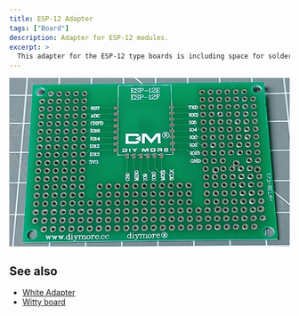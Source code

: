 ```yaml
---
title: ESP-12 Adapter
tags: ["Board"]
description: Adapter for ESP-12 modules.
excerpt: >
  This adapter for the ESP-12 type boards is including space for soldering components.
---
```


![Adapter2 Board](/boards/adapter2.jpg)

## See also

* [White Adapter](/boards/whiteadapter.md)
* [Witty board](/boards/witty.md)
